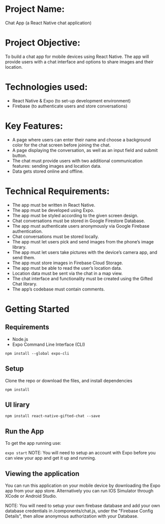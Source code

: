 # Project Name:
Chat App (a React Native chat application)

# Project Objective:
To build a chat app for mobile devices using React Native. The app will provide users with a chat interface and options to share images and their
location.

# Technologies used:
* React Native & Expo (to set-up development environment)
* Firebase (to authenticate users and store conversations)

# Key Features:
* A page where users can enter their name and choose a background color for the chat screen before joining the chat.
* A page displaying the conversation, as well as an input field and submit button.
* The chat must provide users with two additional communication features: sending images and location data.
* Data gets stored online and offline.

# Technical Requirements:
* The app must be written in React Native.
* The app must be developed using Expo.
* The app must be styled according to the given screen design.
* Chat conversations must be stored in Google Firestore Database.
* The app must authenticate users anonymously via Google Firebase authentication.
* Chat conversations must be stored locally.
* The app must let users pick and send images from the phone’s image library.
* The app must let users take pictures with the device’s camera app, and send them.
* The app must store images in Firebase Cloud Storage.
* The app must be able to read the user’s location data.
* Location data must be sent via the chat in a map view.
* The chat interface and functionality must be created using the Gifted Chat library.
* The app’s codebase must contain comments.

# Getting Started

## Requirements
* Node.js
* Expo Command Line Interface (CLI)

`npm install --global expo-cli`

## Setup
Clone the repo or download the files, and install dependencies

`npm install`
## UI lirary

`npm install react-native-gifted-chat --save`

## Run the App
To get the app running use:

`expo start`
NOTE: You will need to setup an account with Expo before you can view your app and get it up and running.

## Viewing the application
You can run this application on your mobile device by downloading the Expo app from your app store.
Alternatively you can run IOS Simulator through XCode or Android Studio.

NOTE: You will need to setup your own firebase database and add your own database credentials in /components/chat.js, under the "Firebase Config Details", then allow anonymous authorization with your Database.
